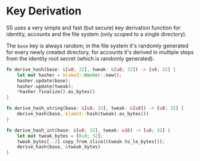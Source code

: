 # Key Derivation

S5 uses a very simple and fast (but secure) key derivation function for identity, accounts and the file system (only scoped to a single directory).

The `base` key is always random; in the file system it's randomly generated for every newly created directory, for accounts it's derived in multiple steps from the identity root secret (which is randomly generated).

```rs
fn derive_hash(base: &[u8; 32], tweak: &[u8; 32]) -> [u8; 32] {
    let mut hasher = blake3::Hasher::new();
    hasher.update(base);
    hasher.update(tweak);
    *hasher.finalize().as_bytes()
}

fn derive_hash_string(base: &[u8; 32], tweak: &[u8]) -> [u8; 32] {
    derive_hash(base, blake3::hash(tweak).as_bytes())
}

fn derive_hash_int(base: &[u8; 32], tweak: u16) -> [u8; 32] {
    let mut tweak_bytes = [0u8; 32];
    tweak_bytes[..2].copy_from_slice(&tweak.to_le_bytes());
    derive_hash(base, &tweak_bytes)
}
```